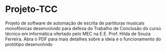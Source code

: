 # Projeto-TCC
Projeto de software de automação de escrita de partituras musicais monofônicas desenvolvido para defesa do Trabalho de Conclusão do curso técnico em informática ofertado pelo MEC na E.E. Prof. Hilda de Souza Ferreira.
Abra o PDF para mais detalhes sobre a ideia e o funcionamento do protótipo desenvolvido
